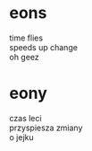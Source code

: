 # eons

time flies  
speeds up change  
oh geez  

# eony

czas leci  
przyspiesza zmiany   
o jejku  